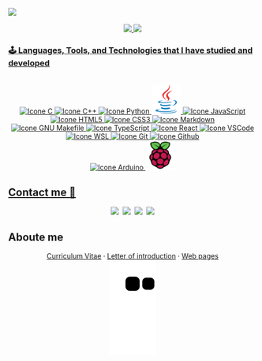![](https://readme-typing-svg.herokuapp.com?font=JetBrains&color=3A9CDF&size=30&duration=3000&width=600&lines=Hello,+I+am+David+Propato;And+this+is+my+Github!)

 <div align="center">
   <a href="https://github.com/Propato">
   <img height="200em" src="https://github-readme-stats.vercel.app/api?username=Propato&show_icons=true&theme=tokyonight&include_all_commits=true&count_private=true"/>
   <img height="200em" src="https://github-readme-stats.vercel.app/api/top-langs/?username=Propato&layout=compact&langs_count=6&theme=tokyonight"/>
</div>
     
### :joystick: Languages, Tools, and Technologies that I have studied and developed

<div style="display: inline_block" align="center"><br>
  <img alt="Icone C" title="C" height="60" src="https://user-images.githubusercontent.com/84464307/224509054-5fd43a1f-7330-4d0f-b066-25ff6df69f53.png">
  <img alt="Icone C++" title="C++" height="62" src="https://user-images.githubusercontent.com/84464307/224508522-ec01805d-f189-4bff-80b2-f2975b8e7910.svg">
  <img alt="Icone Python" title="Python" height="60" src="https://user-images.githubusercontent.com/84464307/224508507-cfc82cca-a03f-4cc4-9554-e338610eb653.svg">
  <img alt="Icone Java" title="Java" height="60" src="https://github.com/devicons/devicon/blob/1119b9f84c0290e0f0b38982099a2bd027a48bf1/icons/java/java-original.svg">
  <img alt="Icone JavaScript" title="JavaScript" height="60" src="https://user-images.githubusercontent.com/84464307/224508215-145809cc-682b-448e-afd5-02ac50b3e36a.svg">
  <img alt="Icone HTML5" title="HTML5" height="60" src="https://user-images.githubusercontent.com/84464307/224508238-46e92293-d7bc-49e3-8b99-90e29f76a47b.svg">
  <img alt="Icone CSS3" title="CSS3" height="60" src="https://user-images.githubusercontent.com/84464307/224508250-b8476c60-4d40-4449-9af2-91f11abe4976.svg">
  <img alt="Icone Markdown" title="Markdown" height="60" src="https://user-images.githubusercontent.com/84464307/224508563-1e8af729-6f43-4fa5-8e6a-259bcb267a24.svg">
</div>

<div style="display: inline_block" align="center">
  <img alt="Icone GNU Makefile" title="GNU Makefile" height="60" src="https://user-images.githubusercontent.com/84464307/224509679-b957b786-f83a-403a-b088-7132a54bd024.svg">
  <img alt="Icone TypeScript" title="TypeScript" height="60" src="https://user-images.githubusercontent.com/84464307/224509723-5c1dea02-7e46-4589-b156-884e770ee6ec.svg">
  <img alt="Icone React" title="React" height="60" src="https://user-images.githubusercontent.com/84464307/224509784-825a786c-c9a8-4ba8-9c8c-94fe5ed299cf.svg">
  <img alt="Icone VSCode" title="VSCode" height="60" src="https://user-images.githubusercontent.com/84464307/224509816-11ec8ace-5546-4664-88f9-c759f4b57b73.svg">
  <img alt="Icone WSL" title="Subsistema Windows para Linux" height="60" src="https://user-images.githubusercontent.com/84464307/224509875-d626ebb5-6c2b-4c1d-bdbe-7eb7dcf01458.png">
  <img alt="Icone Git" title="Git" height="60" src="https://user-images.githubusercontent.com/84464307/224510001-3e60f54c-2a0a-4ae9-bee6-f5b10df9ecf1.svg">
  <img alt="Icone Github" title="Github" height="60" src="https://user-images.githubusercontent.com/84464307/224510236-b9d8e5aa-25aa-4008-9491-99cf8bb7b532.png">
</div>

<div style="display: inline_block" align="center">
  <img alt="Icone Arduino" title="Arduino" height="60" src="https://user-images.githubusercontent.com/84464307/224510603-775b30db-023f-45f9-bf56-42822cacb603.svg">
  <img alt="Icone Raspberry Pi" title="Raspberry Pi" height="60" src="https://github.com/devicons/devicon/blob/1119b9f84c0290e0f0b38982099a2bd027a48bf1/icons/raspberrypi/raspberrypi-original.svg">
</div>
 
## Contact me :calling:
 
<div align="center"> 
  <a href ="https://www.instagram.com/david.propato/" target="_blank"><img src="https://img.shields.io/badge/Instagram-%23E4405F?style=for-the-badge&logo=instagram&logoColor=white" target="_blank"></a>&nbsp
  <a href ="mailto:david123propato@gmail.com"><img src="https://img.shields.io/badge/Gmail-D14836?style=for-the-badge&logo=gmail&logoColor=white" target="_blank"></a>&nbsp
  <a href ="https://www.linkedin.com/in/david-propato-ab2694220/" target="_blank"><img src="https://img.shields.io/badge/LinkedIn-%230077B5?style=for-the-badge&logo=linkedin&logoColor=white" target="_blank"></a>&nbsp
  <a href ="https://wa.me/5527998661654?text=Hi,+I+found+your+number+on+GitHub+and+I+am+interested+in+your+work.+Can+we+talk%3F" target="_blank"><img src="https://img.shields.io/badge/Whatsapp-25C366?style=for-the-badge&logo=whatsapp&logoColor=white" target="_blank"></a>
</div>

## Aboute me

<div align="center"> 
  <a href ="#" target="_blank">Curriculum Vitae</a>
  ·
  <a href ="#" target="_blank">Letter of introduction</a>
  ·
  <a href ="#" target="_blank">Web pages</a>
</div>

<div align="center">
  <img src="https://github.com/Propato/Propato/blob/output/github-contribution-grid-snake.svg" alt="Snake eating the commits">
</div>
